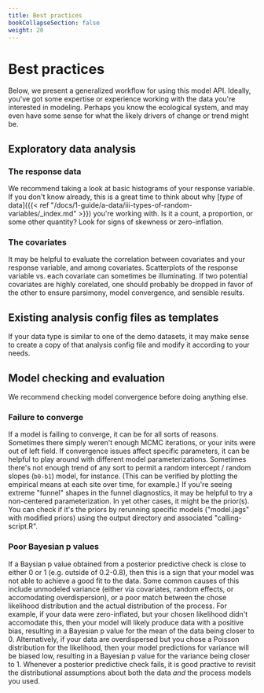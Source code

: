 ```yaml
---
title: Best practices
bookCollapseSection: false
weight: 20
---
```


# Best practices
Below, we present a generalized workflow for using this model API. Ideally, you've got some expertise or experience working with the data you're interested in modeling. Perhaps you know the ecological system, and may even have some sense for what the likely drivers of change or trend might be. 

## Exploratory data analysis

### The response data
We recommend taking a look at basic histograms of your response variable. If you don't know already, this is a great time to think about why [_type_ of data]({{< ref "/docs/1-guide/a-data/iii-types-of-random-variables/_index.md" >}}) you're working with. Is it a count, a proportion, or some other quantity? Look for signs of skewness or zero-inflation.

### The covariates
It may be helpful to evaluate the correlation between covariates and your response variable, and among covariates. Scatterplots of the response variable vs. each covariate can sometimes be illuminating. If two potential covariates are highly corelated, one should probably be dropped in favor of the other to ensure parsimony, model convergence, and sensible results.

## Existing analysis config files as templates
If your data type is similar to one of the demo datasets, it may make sense to create a copy of that analysis config file and modify it according to your needs.

## Model checking and evaluation
We recommend checking model convergence before doing anything else. 

### Failure to converge
If a model is failing to converge, it can be for all sorts of reasons. Sometimes there simply weren't enough MCMC iterations, or your inits were out of left field. If convergence issues affect specific parameters, it can be helpful to play around with different model parameterizations. Sometimes there's not enough trend of any sort to permit a random intercept / random slopes (`b0-b1`) model, for instance. (This can be verified by plotting the empirical means at each site over time, for example.) If you're seeing extreme "funnel" shapes in the funnel diagnostics, it may be helpful to try a non-centered parameterization. In yet other cases, it might be the prior(s). You can check if it's the priors by rerunning specific models ("model.jags" with modified priors) using the output directory and associated "calling-script.R".

### Poor Bayesian p values
If a Baysian p value obtained from a posterior predictive check is close to either 0 or 1 (e.g. outside of 0.2-0.8), then this is a sign
that your model was not able to achieve a good fit to the data. Some common causes of this include unmodeled variance (either via covariates, random effects, or accomodating overdispersion), or a poor match between the chose likelihood distribution and the actual distribution of the process. For example, if your data were zero-inflated, but your chosen likelihood didn't accomodate this, then your model will likely produce data with a positive bias, resulting in a Bayesian p value for the mean of the data being closer to 0. Alternatively, if your data are overdispersed 
but you chose a Poisson distribution for the likelihood, then your model predictions for variance will be biased low, resulting in a 
Bayesian p value for the variance being closer to 1. Whenever a posterior predictive check fails, it is good practive to revisit the distributional
assumptions about both the data _and_ the process models you used.